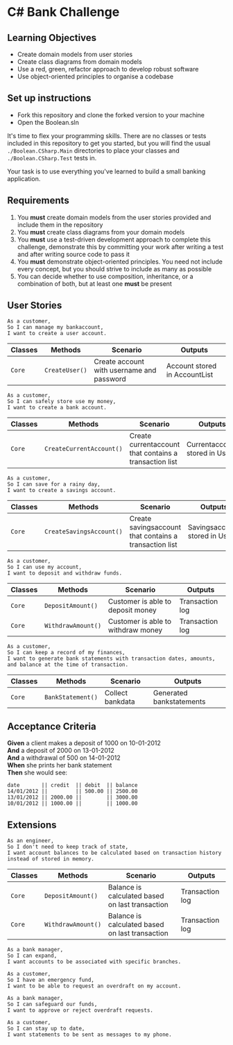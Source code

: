 # C# Bank Challenge

## Learning Objectives
- Create domain models from user stories
- Create class diagrams from domain models
- Use a red, green, refactor approach to develop robust software
- Use object-oriented principles to organise a codebase

## Set up instructions
- Fork this repository and clone the forked version to your machine
- Open the Boolean.sln

It's time to flex your programming skills. There are no classes or tests included in this repository to get you started, but you will find the usual `./Boolean.CSharp.Main` directories to place your classes and `./Boolean.CSharp.Test` tests in.

Your task is to use everything you've learned to build a small banking application.

## Requirements

1. You **must** create domain models from the user stories provided and include them in the repository
2. You **must** create class diagrams from your domain models
3. You **must** use a test-driven development approach to complete this challenge, demonstrate this by committing your work after writing a test and after writing source code to pass it
4. You **must** demonstrate object-oriented principles. You need not include every concept, but you should strive to include as many as possible
5. You can decide whether to use composition, inheritance, or a combination of both, but at least one **must** be present

## User Stories

```
As a customer,
So I can manage my bankaccount,
I want to create a user account.
```
| Classes         | Methods            | Scenario                                   | Outputs                       |
|-----------------|--------------------|--------------------------------------------|-------------------------------|
| `Core`		  | `CreateUser()`	   | Create account with username and password  | Account stored in AccountList |

```
As a customer,
So I can safely store use my money,
I want to create a bank account.
```
| Classes         | Methods                  | Scenario                                                   | Outputs                       |
|-----------------|--------------------------|------------------------------------------------------------|-------------------------------|
| `Core`		  | `CreateCurrentAccount()` | Create currentaccount that contains a transaction list     | Currentaccount stored in User |

```
As a customer,
So I can save for a rainy day,
I want to create a savings account.
```
| Classes         | Methods                  | Scenario                                                | Outputs                       |
|-----------------|--------------------------|---------------------------------------------------------|-------------------------------|
| `Core`		  | `CreateSavingsAccount()` | Create savingsaccount that contains a transaction list  | Savingsaccount stored in User |

```
As a customer,
So I can use my account,
I want to deposit and withdraw funds.
```
| Classes         | Methods            | Scenario                            | Outputs                  |
|-----------------|--------------------|-------------------------------------|--------------------------|
| `Core`		  | `DepositAmount()`  | Customer is able to deposit money   | Transaction log			|
| `Core`		  | `WithdrawAmount()` | Customer is able to withdraw money  | Transaction log			|

```
As a customer,
So I can keep a record of my finances,
I want to generate bank statements with transaction dates, amounts, and balance at the time of transaction.
```
| Classes         | Methods            | Scenario                            | Outputs                  |
|-----------------|--------------------|-------------------------------------|--------------------------|
| `Core`		  | `BankStatement()`  | Collect bankdata 					 | Generated bankstatements |

## Acceptance Criteria

**Given** a client makes a deposit of 1000 on 10-01-2012  
**And** a deposit of 2000 on 13-01-2012  
**And** a withdrawal of 500 on 14-01-2012  
**When** she prints her bank statement  
**Then** she would see:

```
date       || credit  || debit  || balance
14/01/2012 ||         || 500.00 || 2500.00
13/01/2012 || 2000.00 ||        || 3000.00
10/01/2012 || 1000.00 ||        || 1000.00
```

## Extensions

```
As an engineer,
So I don't need to keep track of state,
I want account balances to be calculated based on transaction history instead of stored in memory.
```
| Classes         | Methods            | Scenario                                         | Outputs         |
|-----------------|--------------------|--------------------------------------------------|-----------------|
| `Core`		  | `DepositAmount()`  | Balance is calculated based on last transaction  | Transaction log	|
| `Core`		  | `WithdrawAmount()` | Balance is calculated based on last transaction  | Transaction log	|

```
As a bank manager,
So I can expand,
I want accounts to be associated with specific branches.
```

```
As a customer,
So I have an emergency fund,
I want to be able to request an overdraft on my account.
```

```
As a bank manager,
So I can safeguard our funds,
I want to approve or reject overdraft requests.
```

```
As a customer,
So I can stay up to date,
I want statements to be sent as messages to my phone.
```

